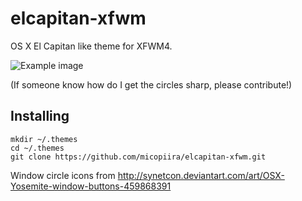 # elcapitan-xfwm

OS X El Capitan like theme for XFWM4.

![Example image](http://i.imgur.com/EVuchud.png)

(If someone know how do I get the circles sharp, please contribute!)
## Installing

    mkdir ~/.themes
    cd ~/.themes
    git clone https://github.com/micopiira/elcapitan-xfwm.git

Window circle icons from http://synetcon.deviantart.com/art/OSX-Yosemite-window-buttons-459868391
